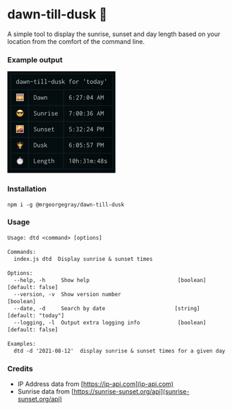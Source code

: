 # dawn-till-dusk 🧛

A simple tool to display the sunrise, sunset and day length based on your location from the comfort of the command line.

### Example output

![example output](./example.jpg)

### Installation

```
npm i -g @mrgeorgegray/dawn-till-dusk
```

### Usage

```
Usage: dtd <command> [options]

Commands:
  index.js dtd  Display sunrise & sunset times

Options:
  --help, -h     Show help                            [boolean] [default: false]
  --version, -v  Show version number                                   [boolean]
  --date, -d     Search by date                      [string] [default: "today"]
  --logging, -l  Output extra logging info            [boolean] [default: false]

Examples:
  dtd -d '2021-08-12'  display sunrise & sunset times for a given day
```

### Credits

- IP Address data from [https://ip-api.com](ip-api.com)
- Sunrise data from [https://sunrise-sunset.org/api](sunrise-sunset.org/api)
